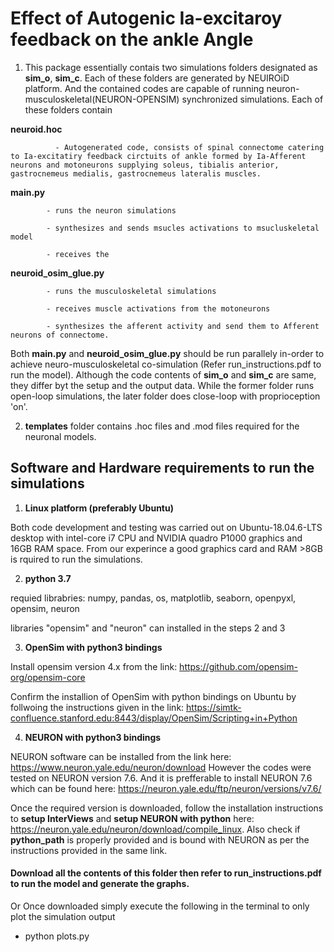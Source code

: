 # Effect of Autogenic Ia-excitaroy feedback on the ankle Angle 

1. This package essentially contais two simulations folders designated as **sim_o**, **sim_c**. Each of these folders are generated by NEUIROiD platform. And the contained codes are capable of running neuron-musculoskeletal(NEURON-OPENSIM) synchronized simulations.
Each of these folders contain 

**neuroid.hoc** 

              - Autogenerated code, consists of spinal connectome catering to Ia-excitatiry feedback circtuits of ankle formed by Ia-Afferent neurons and motoneurons supplying soleus, tibialis anterior, gastrocnemeus medialis, gastrocnemeus lateralis muscles.

**main.py** 
           
            - runs the neuron simulations
            
            - synthesizes and sends msucles activations to msucluskeletal model
            
            - receives the 

**neuroid_osim_glue.py** 

            - runs the musculoskeletal simulations
            
            - receives muscle activations from the motoneurons
            
            - synthesizes the afferent activity and send them to Afferent neurons of connectome.
      
Both **main.py** and **neuroid_osim_glue.py** should be run parallely in-order to achieve neuro-musculoskeletal co-simulation (Refer run_instructions.pdf to run the model). Although the code contents of **sim_o** and **sim_c** are same, they differ byt the setup and the output data. While the former folder runs open-loop simulations, the later folder does close-loop with proprioception 'on'. 

2. **templates** folder contains .hoc files and .mod files required for the neuronal models. 

## Software and Hardware requirements to run the simulations

1. **Linux platform (preferably Ubuntu)**

Both code development and testing was carried out on Ubuntu-18.04.6-LTS desktop with intel-core i7 CPU and NVIDIA quadro P1000 graphics and 16GB RAM space. From our experince a good graphics card and RAM >8GB is rquired to run the simulations.   

2. **python 3.7**

requied librabries: numpy, pandas, os, matplotlib, seaborn, openpyxl, opensim, neuron

libraries "opensim" and "neuron" can installed in the steps 2 and 3

3. **OpenSim with python3 bindings**

Install opensim version 4.x from the link: 
https://github.com/opensim-org/opensim-core

Confirm the installion of OpenSim with python bindings on Ubuntu by follwoing the instructions given in the link:
https://simtk-confluence.stanford.edu:8443/display/OpenSim/Scripting+in+Python

4. **NEURON with python3 bindings**

NEURON software can be installed from the link here: https://www.neuron.yale.edu/neuron/download
However the codes were tested on NEURON version 7.6. And it is prefferable to install NEURON 7.6 which can be found here: https://neuron.yale.edu/ftp/neuron/versions/v7.6/ 

Once the required version is downloaded, follow the installation instructions to **setup InterViews** and **setup NEURON with python** here: https://neuron.yale.edu/neuron/download/compile_linux. Also check if **python_path** is properly provided and is bound with NEURON as per the instructions provided in the same link. 

#### Download all the contents of this folder then refer to run_instructions.pdf to run the model and generate the graphs. 
Or Once downloaded simply execute the following in the terminal to only plot the simulation output   

  - python plots.py

